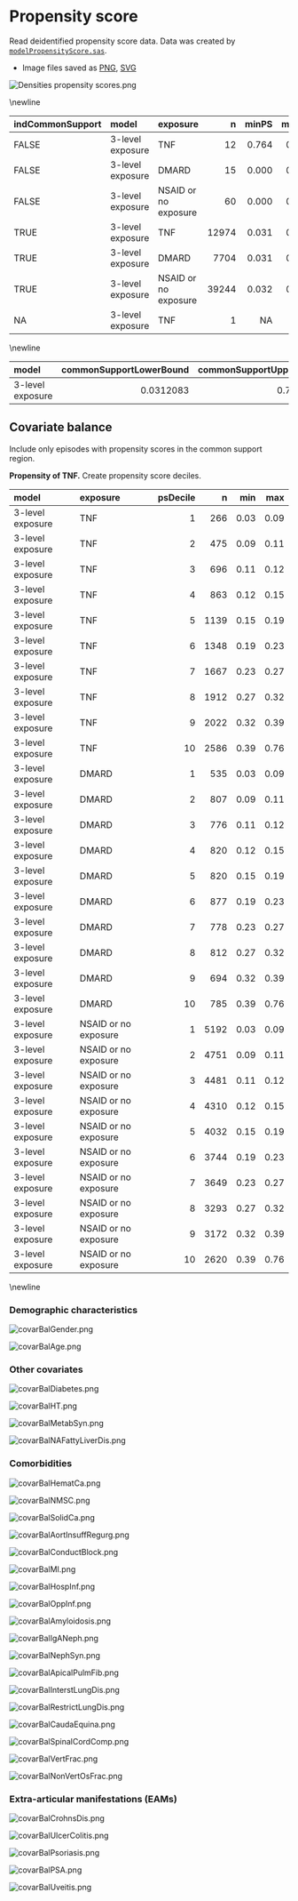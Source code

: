 # Propensity score

Read deidentified propensity score data.
Data was created by [`modelPropensityScore.sas`](../scripts/modelPropensityScore.sas).

* Image files saved as [PNG](../figures/densityPS.png), [SVG](../figures/densityPS.svg)

![Densities propensity scores.png](../figures/densityPS.png)



\newline


|indCommonSupport |model            |exposure             |     n| minPS| maxPS| minIPTW| maxIPTW|
|:----------------|:----------------|:--------------------|-----:|-----:|-----:|-------:|-------:|
|FALSE            |3-level exposure |TNF                  |    12| 0.764| 0.810|   1.234|   1.308|
|FALSE            |3-level exposure |DMARD                |    15| 0.000| 0.799|   1.000|   4.976|
|FALSE            |3-level exposure |NSAID or no exposure |    60| 0.000| 0.031|   1.000|   1.032|
|TRUE             |3-level exposure |TNF                  | 12974| 0.031| 0.759|   1.318|  32.043|
|TRUE             |3-level exposure |DMARD                |  7704| 0.031| 0.758|   1.032|   4.126|
|TRUE             |3-level exposure |NSAID or no exposure | 39244| 0.032| 0.762|   1.033|   4.195|
|NA               |3-level exposure |TNF                  |     1|    NA|    NA|      NA|      NA|

\newline


|model            | commonSupportLowerBound| commonSupportUpperBound|
|:----------------|-----------------------:|-----------------------:|
|3-level exposure |               0.0312083|               0.7616191|




## Covariate balance

Include only episodes with propensity scores in the common support region.



**Propensity of TNF.**
Create propensity score deciles.


|model            |exposure             | psDecile|    n|  min|  max|
|:----------------|:--------------------|--------:|----:|----:|----:|
|3-level exposure |TNF                  |        1|  266| 0.03| 0.09|
|3-level exposure |TNF                  |        2|  475| 0.09| 0.11|
|3-level exposure |TNF                  |        3|  696| 0.11| 0.12|
|3-level exposure |TNF                  |        4|  863| 0.12| 0.15|
|3-level exposure |TNF                  |        5| 1139| 0.15| 0.19|
|3-level exposure |TNF                  |        6| 1348| 0.19| 0.23|
|3-level exposure |TNF                  |        7| 1667| 0.23| 0.27|
|3-level exposure |TNF                  |        8| 1912| 0.27| 0.32|
|3-level exposure |TNF                  |        9| 2022| 0.32| 0.39|
|3-level exposure |TNF                  |       10| 2586| 0.39| 0.76|
|3-level exposure |DMARD                |        1|  535| 0.03| 0.09|
|3-level exposure |DMARD                |        2|  807| 0.09| 0.11|
|3-level exposure |DMARD                |        3|  776| 0.11| 0.12|
|3-level exposure |DMARD                |        4|  820| 0.12| 0.15|
|3-level exposure |DMARD                |        5|  820| 0.15| 0.19|
|3-level exposure |DMARD                |        6|  877| 0.19| 0.23|
|3-level exposure |DMARD                |        7|  778| 0.23| 0.27|
|3-level exposure |DMARD                |        8|  812| 0.27| 0.32|
|3-level exposure |DMARD                |        9|  694| 0.32| 0.39|
|3-level exposure |DMARD                |       10|  785| 0.39| 0.76|
|3-level exposure |NSAID or no exposure |        1| 5192| 0.03| 0.09|
|3-level exposure |NSAID or no exposure |        2| 4751| 0.09| 0.11|
|3-level exposure |NSAID or no exposure |        3| 4481| 0.11| 0.12|
|3-level exposure |NSAID or no exposure |        4| 4310| 0.12| 0.15|
|3-level exposure |NSAID or no exposure |        5| 4032| 0.15| 0.19|
|3-level exposure |NSAID or no exposure |        6| 3744| 0.19| 0.23|
|3-level exposure |NSAID or no exposure |        7| 3649| 0.23| 0.27|
|3-level exposure |NSAID or no exposure |        8| 3293| 0.27| 0.32|
|3-level exposure |NSAID or no exposure |        9| 3172| 0.32| 0.39|
|3-level exposure |NSAID or no exposure |       10| 2620| 0.39| 0.76|

\newline


### Demographic characteristics

![covarBalGender.png](../figures/covarBalGender.png)



![covarBalAge.png](../figures/covarBalAge.png)




### Other covariates

![covarBalDiabetes.png](../figures/covarBalDiabetes.png)



![covarBalHT.png](../figures/covarBalHT.png)



![covarBalMetabSyn.png](../figures/covarBalMetabSyn.png)



![covarBalNAFattyLiverDis.png](../figures/covarBalNAFattyLiverDis.png)




### Comorbidities

![covarBalHematCa.png](../figures/covarBalHematCa.png)



![covarBalNMSC.png](../figures/covarBalNMSC.png)



![covarBalSolidCa.png](../figures/covarBalSolidCa.png)



![covarBalAortInsuffRegurg.png](../figures/covarBalAortInsuffRegurg.png)



![covarBalConductBlock.png](../figures/covarBalConductBlock.png)



![covarBalMI.png](../figures/covarBalMI.png)



![covarBalHospInf.png](../figures/covarBalHospInf.png)



![covarBalOppInf.png](../figures/covarBalOppInf.png)



![covarBalAmyloidosis.png](../figures/covarBalAmyloidosis.png)



![covarBalIgANeph.png](../figures/covarBalIgANeph.png)



![covarBalNephSyn.png](../figures/covarBalNephSyn.png)



![covarBalApicalPulmFib.png](../figures/covarBalApicalPulmFib.png)



![covarBalInterstLungDis.png](../figures/covarBalInterstLungDis.png)



![covarBalRestrictLungDis.png](../figures/covarBalRestrictLungDis.png)



![covarBalCaudaEquina.png](../figures/covarBalCaudaEquina.png)



![covarBalSpinalCordComp.png](../figures/covarBalSpinalCordComp.png)



![covarBalVertFrac.png](../figures/covarBalVertFrac.png)



![covarBalNonVertOsFrac.png](../figures/covarBalNonVertOsFrac.png)




### Extra-articular manifestations (EAMs)

![covarBalCrohnsDis.png](../figures/covarBalCrohnsDis.png)



![covarBalUlcerColitis.png](../figures/covarBalUlcerColitis.png)



![covarBalPsoriasis.png](../figures/covarBalPsoriasis.png)



![covarBalPSA.png](../figures/covarBalPSA.png)



![covarBalUveitis.png](../figures/covarBalUveitis.png)



